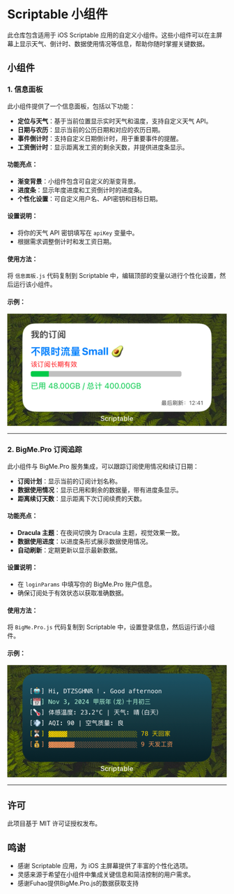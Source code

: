 # Scriptable 小组件

此仓库包含适用于 iOS Scriptable 应用的自定义小组件。这些小组件可以在主屏幕上显示天气、倒计时、数据使用情况等信息，帮助你随时掌握关键数据。

## 小组件

### 1. 信息面板

此小组件提供了一个信息面板，包括以下功能：
- **定位与天气**：基于当前位置显示实时天气和温度，支持自定义天气 API。
- **日期与农历**：显示当前的公历日期和对应的农历日期。
- **事件倒计时**：支持自定义日期倒计时，用于重要事件的提醒。
- **工资倒计时**：显示距离发工资的剩余天数，并提供进度条显示。

#### 功能亮点：
- **渐变背景**：小组件包含可自定义的渐变背景。
- **进度条**：显示年度进度和工资倒计时的进度条。
- **个性化设置**：可自定义用户名、API密钥和目标日期。

#### 设置说明：
- 将你的天气 API 密钥填写在 `apiKey` 变量中。
- 根据需求调整倒计时和发工资日期。

#### 使用方法：
将 `信息面板.js` 代码复制到 Scriptable 中，编辑顶部的变量以进行个性化设置，然后运行该小组件。

#### 示例：
![信息面板示例](images/信息面板.jpg)

---

### 2. BigMe.Pro 订阅追踪

此小组件与 BigMe.Pro 服务集成，可以跟踪订阅使用情况和续订日期：
- **订阅计划**：显示当前的订阅计划名称。
- **数据使用情况**：显示已用和剩余的数据量，带有进度条显示。
- **距离续订天数**：显示距离下次订阅续费的天数。

#### 功能亮点：
- **Dracula 主题**：在夜间切换为 Dracula 主题，视觉效果一致。
- **数据使用进度**：以进度条形式展示数据使用情况。
- **自动刷新**：定期更新以显示最新数据。

#### 设置说明：
- 在 `loginParams` 中填写你的 BigMe.Pro 账户信息。
- 确保订阅处于有效状态以获取准确数据。

#### 使用方法：
将 `BigMe.Pro.js` 代码复制到 Scriptable 中，设置登录信息，然后运行该小组件。

#### 示例：
![BigMe.Pro 订阅追踪示例](images/BigMe.Pro.jpg)

---

## 许可

此项目基于 MIT 许可证授权发布。

## 鸣谢
- 感谢 Scriptable 应用，为 iOS 主屏幕提供了丰富的个性化选项。
- 灵感来源于希望在小组件中集成关键信息和简洁控制的用户需求。
- 感谢Fuhao提供BigMe.Pro.js的数据获取支持
